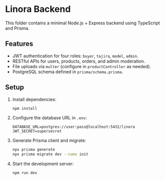 # Linora Backend

This folder contains a minimal Node.js + Express backend using TypeScript and Prisma.

## Features
- JWT authentication for four roles: `buyer`, `tajira`, `model`, `admin`.
- RESTful APIs for users, products, orders, and admin moderation.
- File uploads via `multer` (configure in `productController` as needed).
- PostgreSQL schema defined in `prisma/schema.prisma`.

## Setup
1. Install dependencies:
   ```bash
   npm install
   ```
2. Configure the database URL in `.env`:
   ```env
   DATABASE_URL=postgres://user:pass@localhost:5432/linora
   JWT_SECRET=supersecret
   ```
3. Generate Prisma client and migrate:
   ```bash
   npx prisma generate
   npx prisma migrate dev --name init
   ```
4. Start the development server:
   ```bash
   npm run dev
   ```
